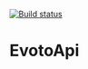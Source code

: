 [![Build status](https://ci.appveyor.com/api/projects/status/x481radl4tt7o2nk?svg=true)](https://ci.appveyor.com/project/MetalMichael/evotoapi)

# EvotoApi
